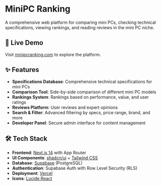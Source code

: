 # MiniPC Ranking

A comprehensive web platform for comparing mini PCs, checking technical specifications, viewing rankings, and reading reviews in the mini PC niche.

## 🚀 Live Demo

Visit [minipcranking.com](https://minipcranking.com) to explore the platform.

## ✨ Features

- **Specifications Database**: Comprehensive technical specifications for mini PCs
- **Comparison Tool**: Side-by-side comparison of different mini PC models
- **Rankings System**: Rankings based on performance, value, and user ratings
- **Reviews Platform**: User reviews and expert opinions
- **Search & Filter**: Advanced filtering by specs, price range, brand, and more
- **Developer Panel**: Secure admin interface for content management

## 🛠️ Tech Stack

- **Frontend**: [Next.js 14](https://nextjs.org/) with App Router
- **UI Components**: [shadcn/ui](https://ui.shadcn.com/) + [Tailwind CSS](https://tailwindcss.com/)
- **Database**: [Supabase](https://supabase.com/) (PostgreSQL)
- **Authentication**: Supabase Auth with Row Level Security (RLS)
- **Deployment**: [Vercel](https://vercel.com/)
- **Icons**: [Lucide React](https://lucide.dev/)

